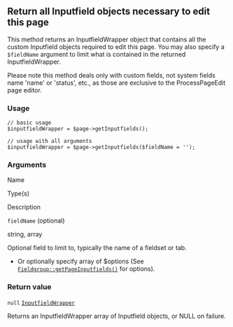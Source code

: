 Return all Inputfield objects necessary to edit this page
---------------------------------------------------------

This method returns an InputfieldWrapper object that contains all the custom Inputfield objects required to edit this page. You may also specify a `$fieldName` argument to limit what is contained in the returned InputfieldWrapper.

Please note this method deals only with custom fields, not system fields name 'name' or 'status', etc., as those are exclusive to the ProcessPageEdit page editor.

### Usage

    // basic usage
    $inputfieldWrapper = $page->getInputfields();
    
    // usage with all arguments
    $inputfieldWrapper = $page->getInputfields($fieldName = '');

### Arguments

Name

Type(s)

Description

`fieldName` (optional)

string, array

Optional field to limit to, typically the name of a fieldset or tab.

*   Or optionally specify array of $options (See [`Fieldgroup::getPageInputfields()`](/api/ref/fieldgroup/get-page-inputfields/) for options).

### Return value

`null` [`InputfieldWrapper`](/api/ref/inputfield-wrapper/)

Returns an InputfieldWrapper array of Inputfield objects, or NULL on failure.

